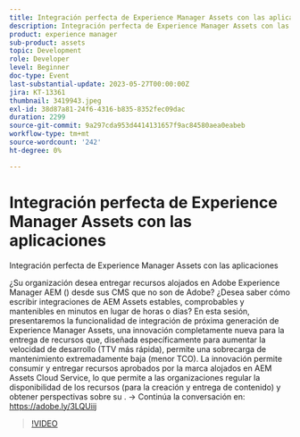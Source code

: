 ```yaml
---
title: Integración perfecta de Experience Manager Assets con las aplicaciones
description: Integración perfecta de Experience Manager Assets con las aplicaciones¿Su organización desea proporcionar los recursos alojados de Adobe Experience Manager AEM () desde los CMS que no son de Adobe? ¿Desea saber cómo escribir integraciones de AEM Assets estables, comprobables y mantenibles en minutos en lugar de horas o días? En esta sesión, presentaremos la funcionalidad de integración de próxima generación de Experience Manager Assets, una innovación completamente nueva para la entrega de recursos que, diseñada específicamente para aumentar la velocidad de desarrollo (TTV más rápida), permite una sobrecarga de mantenimiento extremadamente baja (menor TCO). La innovación permite consumir y entregar recursos aprobados por la marca alojados en AEM Assets Cloud Service, lo que permite a las organizaciones regular la disponibilidad de los recursos (para la creación y entrega de contenido) y obtener perspectivas sobre su .
product: experience manager
sub-product: assets
topic: Development
role: Developer
level: Beginner
doc-type: Event
last-substantial-update: 2023-05-27T00:00:00Z
jira: KT-13361
thumbnail: 3419943.jpeg
exl-id: 38d87a81-24f6-4316-b835-8352fec09dac
duration: 2299
source-git-commit: 9a297cda953d4414131657f9ac84580aea0eabeb
workflow-type: tm+mt
source-wordcount: '242'
ht-degree: 0%

---
```


# Integración perfecta de Experience Manager Assets con las aplicaciones

Integración perfecta de Experience Manager Assets con las aplicaciones

¿Su organización desea entregar recursos alojados en Adobe Experience Manager AEM () desde sus CMS que no son de Adobe? ¿Desea saber cómo escribir integraciones de AEM Assets estables, comprobables y mantenibles en minutos en lugar de horas o días? En esta sesión, presentaremos la funcionalidad de integración de próxima generación de Experience Manager Assets, una innovación completamente nueva para la entrega de recursos que, diseñada específicamente para aumentar la velocidad de desarrollo (TTV más rápida), permite una sobrecarga de mantenimiento extremadamente baja (menor TCO). La innovación permite consumir y entregar recursos aprobados por la marca alojados en AEM Assets Cloud Service, lo que permite a las organizaciones regular la disponibilidad de los recursos (para la creación y entrega de contenido) y obtener perspectivas sobre su . → Continúa la conversación en: https://adobe.ly/3LQUiij

>[!VIDEO](https://video.tv.adobe.com/v/3419943/?learn=on)
